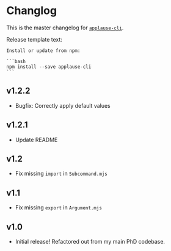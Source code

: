 # Changlog
This is the master changelog for [`applause-cli`](https://npmjs.org/package/applause-cli).

Release template text:

	Install or update from npm:

	```bash
	npm install --save applause-cli
	```

## v1.2.2
 - Bugfix: Correctly apply default values


## v1.2.1
 - Update README


## v1.2
 - Fix missing `import` in `Subcommand.mjs`


## v1.1
 - Fix missing `export` in `Argument.mjs`


## v1.0
 - Initial release! Refactored out from my main PhD codebase.
